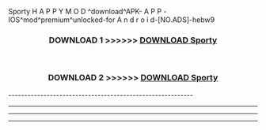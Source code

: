  Sporty  H A P P Y M O D ^download^APK- A P P -IOS^mod^premium^unlocked-for A n d r o i d-[NO.ADS]-hebw9



<div align="center">

<h3>DOWNLOAD 1 >>>>>> <a href="https://en-mod.web.app/?en= Sporty ">DOWNLOAD Sporty  </a></h3><br>

<h3>DOWNLOAD 2 >>>>>> <a href="https://en-mod.web.app/?en= Sporty ">DOWNLOAD Sporty  </a></h3>

</div>
----------------------------------------------------------

----------------------------------------------------------

----------------------------------------------------------

----------------------------------------------------------



